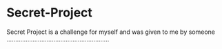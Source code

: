 # Secret-Project
Secret Project is a challenge for myself and was given to me by someone ...........................................................

